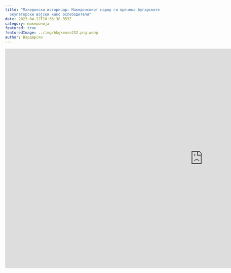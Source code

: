 ```yaml
---
title: "Македонски историчар: Македонскиот народ ги пречека бугарските
  окупаторски војски како ослободители"
date: 2023-04-22T18:36:38.353Z
category: македонија
featured: true
featuredImage: ../img/bkgkease232.png.webp
author: Вардарски
---
```


<iframe width="1280" height="710" src="https://www.youtube.com/embed/AwxUpkmYIps" title="Македонски историчар: Македонскиот народ ги пречека бугарските окупаторски војски како ослободители" frameborder="0" allow="accelerometer; autoplay; clipboard-write; encrypted-media; gyroscope; picture-in-picture; web-share" allowfullscreen></iframe>
